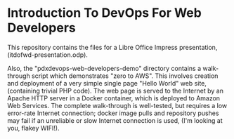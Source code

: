 # Introduction To DevOps For Web Developers

This repository contains the files for a Libre Office Impress presentation, (itdofwd-presentation.odp).

Also, the "pdxdevops-web-developers-demo" directory contains a walk-through script which demonstrates "zero to AWS".  This involves creation and deployment of a very simple single page "Hello World" web site, (containing trivial PHP code).  The web page is served to the Internet by an Apache HTTP server in a Docker container, which is deployed to Amazon Web Services.  The complete walk-through is well-tested, but requires a low error-rate Internet connection; docker image pulls and repository pushes may fail if an unreliable or slow Internet connection is used, (I'm looking at you, flakey WIFI!).

